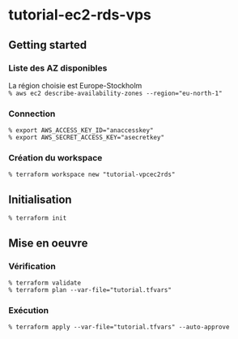 # tutorial-ec2-rds-vps



## Getting started
### Liste des AZ disponibles
La région choisie est Europe-Stockholm   
`% aws ec2 describe-availability-zones --region="eu-north-1"`

### Connection
`% export AWS_ACCESS_KEY_ID="anaccesskey"`   
`% export AWS_SECRET_ACCESS_KEY="asecretkey"`

### Création du workspace
`% terraform workspace new "tutorial-vpcec2rds"`

## Initialisation
`% terraform init`

## Mise en oeuvre
### Vérification
`% terraform validate`   
`% terraform plan --var-file="tutorial.tfvars"`

### Exécution
`% terraform apply --var-file="tutorial.tfvars" --auto-approve`
